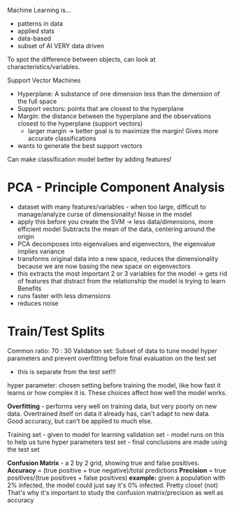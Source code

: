 Machine Learning is...
- patterns in data
- applied stats
- data-based
- subset of AI
VERY data driven

To spot the difference between objects, can look at characteristics/variables. 

Support Vector Machines
- Hyperplane: A substance of one dimension less than the dimension of the full space
- Support vectors: points that are closest to the hyperplane
- Margin: the distance between the hyperplane and the observations closest to the hyperplane (support vectors)
	- larger margin -> better
goal is to maximize the margin! Gives more accurate classifications
- wants to generate the best support vectors

Can make classification model better by adding features! 

# PCA - Principle Component Analysis
- dataset with many features/variables - when too large, difficult to manage/analyze
	curse of dimensionality! Noise in the model
- apply this before you create the SVM -> less data/dimensions, more efficient model
Subtracts the mean of the data, centering around the origin
- PCA decomposes into eigenvalues and eigenvectors, the eigenvalue implies variance
- transforms original data into a new space, reduces the dimensionality because we are now basing the new space on eigenvectors
- this extracts the most important 2 or 3 variables for the model -> gets rid of features that distract from the relationship the model is trying to learn
Benefits
- runs faster with less dimensions
- reduces noise

# Train/Test Splits
Common ratio: 70 : 30
Validation set: Subset of data to tune model hyper parameters and prevent overfitting before final evaluation on the test set
- this is separate from the test set!!!

hyper parameter: chosen setting before training the model, like how fast it learns or how complex it is. These choices affect how well the model works.

**Overfitting** - performs very well on training data, but very poorly on new data. Overtrained itself on data it already has, can't adapt to new data. Good accuracy, but can't be applied to much else.

Training set - given to model for learning
validation set - model runs on this to help us tune hyper parameters
test set - final conclusions are made using the test set

**Confusion Matrix** - a 2 by 2 grid, showing true and false positives. 
**Accuracy** = (true positive + true negative)/total predictions
**Precision** = true positives/(true positives + false positives)
**example:** given a population with 2% infected, the model could just say it's 0% infected. Pretty close! (not) That's why it's important to study the confusion matrix/precision as well as accuracy
